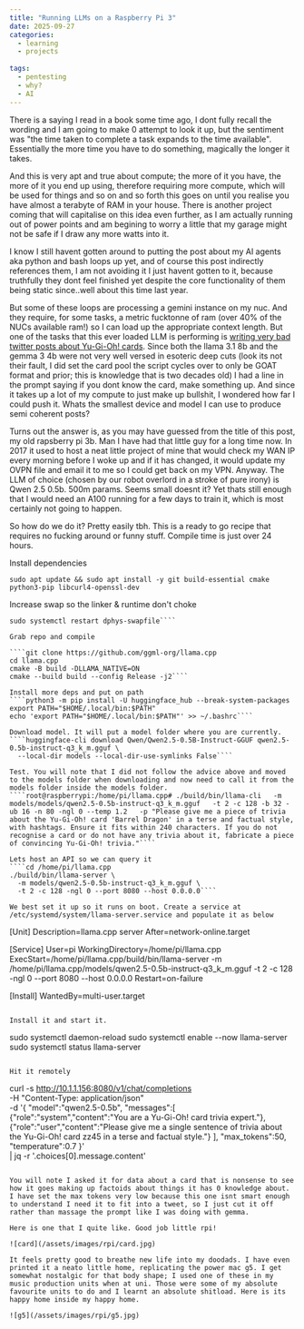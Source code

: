 ```yaml
---
title: "Running LLMs on a Raspberry Pi 3"
date: 2025-09-27
categories:
  - learning
  - projects
  
tags:
  - pentesting
  - why?
  - AI
---
```


There is a saying I read in a book some time ago, I dont fully recall the wording and I am going to make 0 attempt to look it up, but the sentiment was "the time taken to complete a task expands to the time available". Essentially the more time you have to do something, magically the longer it takes.

And this is very apt and true about compute; the more of it you have, the more of it you end up using, therefore requiring more compute, which will be used for things and so on and so forth this goes on until you realise you have almost a terabyte of RAM in your house. There is another project coming that will capitalise on this idea even further, as I am actually running out of power points and am begining to worry a little that my garage might not be safe if I draw any more watts into it.

I know I still havent gotten around to putting the post about my AI agents aka python and bash loops up yet, and of course this post indirectly references them, I am not avoiding it I just havent gotten to it, because truthfully they dont feel finished yet despite the core functionality of them being static since..well about this time last year.

But some of these loops are processing a gemini instance on my nuc. And they require, for some tasks, a metric fucktonne of ram (over 40% of the NUCs available ram!) so I can load up the appropriate context length. But one of the tasks that this ever loaded LLM is performing is [writing very bad twitter posts about Yu-Gi-Oh! cards](https://onecloudemoji.github.io/projects/experiments/twitterbot/). Since both the llama 3.1 8b and the gemma 3 4b were not very well versed in esoteric deep cuts (look its not their fault, I did set the card pool the script cycles over to only be GOAT format and prior; this is knowledge that is two decades old) I had a line in the prompt saying if you dont know the card, make something up. And since it takes up a lot of my compute to just make up bullshit,  I wondered how far I could push it. Whats the smallest device and model I can use to produce semi coherent posts?

Turns out the answer is, as you may have guessed from the title of this post, my old rapsberry pi 3b. Man I have had that little guy for a long time now. In 2017 it used to host a neat little project of mine that would check my WAN IP every morning before I woke up and if it has changed, it would update my OVPN file and email it to me so I could get back on my VPN. Anyway. The LLM of choice (chosen by our robot overlord in a stroke of pure irony) is Qwen 2.5 0.5b. 500m params. Seems small doesnt it? Yet thats still enough that I would need an A100 running for a few days to train it, which is most certainly not going to happen.

So how do we do it? Pretty easily tbh. This is a ready to go recipe that requires no fucking around or funny stuff. Compile time is just over 24 hours.

Install dependencies

````sudo apt update && sudo apt install -y git build-essential cmake python3-pip libcurl4-openssl-dev````

Increase swap so the linker & runtime don't choke
````sudo sed -i 's/^CONF_SWAPSIZE=.*/CONF_SWAPSIZE=2048/' /etc/dphys-swapfile
sudo systemctl restart dphys-swapfile````

Grab repo and compile

````git clone https://github.com/ggml-org/llama.cpp
cd llama.cpp
cmake -B build -DLLAMA_NATIVE=ON
cmake --build build --config Release -j2````

Install more deps and put on path
````python3 -m pip install -U huggingface_hub --break-system-packages
export PATH="$HOME/.local/bin:$PATH"
echo 'export PATH="$HOME/.local/bin:$PATH"' >> ~/.bashrc````

Download model. It will put a model folder where you are currently.
````huggingface-cli download Qwen/Qwen2.5-0.5B-Instruct-GGUF qwen2.5-0.5b-instruct-q3_k_m.gguf \
  --local-dir models --local-dir-use-symlinks False````
  
Test. You will note that I did not follow the advice above and moved to the models folder when downloading and now need to call it from the models folder inside the models folder.
````root@raspberrypi:/home/pi/llama.cpp# ./build/bin/llama-cli   -m models/models/qwen2.5-0.5b-instruct-q3_k_m.gguf   -t 2 -c 128 -b 32 -ub 16 -n 80 -ngl 0 --temp 1.2   -p "Please give me a piece of trivia about the Yu-Gi-Oh! card 'Barrel Dragon' in a terse and factual style, with hashtags. Ensure it fits within 240 characters. If you do not recognise a card or do not have any trivia about it, fabricate a piece of convincing Yu-Gi-Oh! trivia."````

Lets host an API so we can query it
````cd /home/pi/llama.cpp
./build/bin/llama-server \
  -m models/qwen2.5-0.5b-instruct-q3_k_m.gguf \
  -t 2 -c 128 -ngl 0 --port 8080 --host 0.0.0.0````
  
We best set it up so it runs on boot. Create a service at /etc/systemd/system/llama-server.service and populate it as below

````
[Unit]
Description=llama.cpp server
After=network-online.target

[Service]
User=pi
WorkingDirectory=/home/pi/llama.cpp
ExecStart=/home/pi/llama.cpp/build/bin/llama-server -m /home/pi/llama.cpp/models/qwen2.5-0.5b-instruct-q3_k_m.gguf -t 2 -c 128 -ngl 0 --port 8080 --host 0.0.0.0
Restart=on-failure

[Install]
WantedBy=multi-user.target
````

Install it and start it.
````
sudo systemctl daemon-reload
sudo systemctl enable --now llama-server
sudo systemctl status llama-server
````

Hit it remotely

````
curl -s http://10.1.1.156:8080/v1/chat/completions \
  -H "Content-Type: application/json" \
  -d '{
    "model":"qwen2.5-0.5b",
    "messages":[
      {"role":"system","content":"You are a Yu-Gi-Oh! card trivia expert."},
      {"role":"user","content":"Please give me a single sentence of trivia about the Yu-Gi-Oh! card zz45 in a terse and factual style."}
    ],
    "max_tokens":50,
    "temperature":0.7
  }' \
| jq -r '.choices[0].message.content'
````

You will note I asked it for data about a card that is nonsense to see how it goes making up factoids about things it has 0 knowledge about. I have set the max tokens very low because this one isnt smart enough to understand I need it to fit into a tweet, so I just cut it off rather than massage the prompt like I was doing with gemma.

Here is one that I quite like. Good job little rpi!

![card](/assets/images/rpi/card.jpg)

It feels pretty good to breathe new life into my doodads. I have even printed it a neato little home, replicating the power mac g5. I get somewhat nostalgic for that body shape; I used one of these in my music production units when at uni. Those were some of my absolute favourite units to do and I learnt an absolute shitload. Here is its happy home inside my happy home.

![g5](/assets/images/rpi/g5.jpg)
